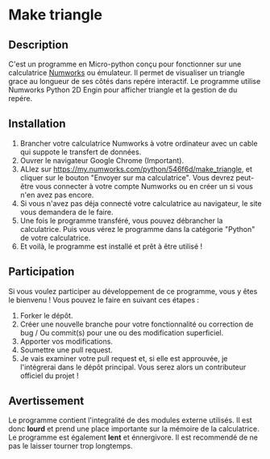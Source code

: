 # Make triangle

## Description
C'est un programme en Micro-python conçu pour fonctionner sur une calculatrice [Numworks](https://www.numworks.com/) ou émulateur. Il permet de visualiser un triangle grace au longueur de ses côtés dans repére interactif. Le programme utilise Numworks Python 2D Engin pour afficher triangle et la gestion de du repére.

## Installation
1. Brancher votre calculatrice Numworks à votre ordinateur avec un cable qui suppote le transfert de données.
2. Ouvrer le navigateur Google Chrome (Important).
4. ALlez sur https://my.numworks.com/python/546f6d/make_triangle, et cliquer sur le bouton "Envoyer sur ma calculatrice". Vous devrez peut-être vous connecter à votre compte Numworks ou en créer un si vous n'en avez pas encore.
5. Si vous n'avez pas déja connecté votre calculatrice au navigateur, le site vous demandera de le faire.
6. Une fois le programme transféré, vous pouvez débrancher la calculatrice. Puis vous vérez le programme dans la catégorie "Python" de votre calculatrice.
7. Et voilà, le programme est installé et prêt à être utilisé !

## Participation
Si vous voulez participer au développement de ce programme, vous y êtes le bienvenu ! Vous pouvez le faire en suivant ces étapes :
1. Forker le dépôt.
2. Créer une nouvelle branche pour votre fonctionnalité ou correction de bug / Ou commit(s) pour une ou des modification superficiel.
3. Apporter vos modifications.
4. Soumettre une pull request.
5. Je vais examiner votre pull request et, si elle est approuvée, je l'intégrerai dans le dépôt principal. Vous serez alors un contributeur officiel du projet !

## Avertissement
Le programme contient l'integralité de des modules externe utilisés. Il est donc **lourd** et prend une place importante sur la mémoire de la calculatrice. Le programme est également **lent** et énnergivore. Il est recommendé de ne pas le laisser tourner trop longtemps.
